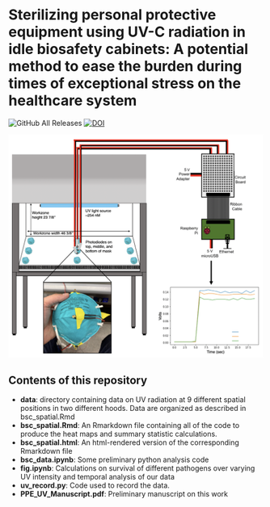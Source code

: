 # Sterilizing personal protective equipment using UV-C radiation in idle biosafety cabinets: A potential method to ease the burden during times of exceptional stress on the healthcare system

![GitHub All Releases](https://img.shields.io/github/downloads/TheoryDivision/covid19_biosafety_cabinet/total) [![DOI](https://zenodo.org/badge/249324287.svg)](https://zenodo.org/badge/latestdoi/249324287)


![Schematic of our methods](methods.png)

## Contents of this repository

- **data**: directory containing data on UV radiation at 9 different spatial positions in two different hoods. Data are organized as described in bsc_spatial.Rmd
- **bsc_spatial.Rmd**: An Rmarkdown file containing all of the code to produce the heat maps and summary statistic calculations.
- **bsc_spatial.html**: An html-rendered version of the corresponding Rmarkdown file
- **bsc_data.ipynb**: Some preliminary python analysis code
- **fig.ipynb**: Calculations on survival of different pathogens over varying UV intensity and temporal analysis of our data
- **uv_record.py**: Code used to record the data.
- **PPE_UV_Manuscript.pdf**: Preliminary manuscript on this work

